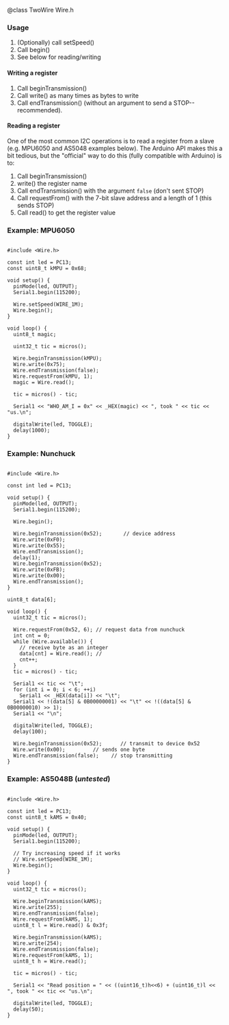 @class TwoWire Wire.h

### Usage

1. (Optionally) call setSpeed()
2. Call begin()
3. See below for reading/writing

#### Writing a register

1. Call beginTransmission()
2. Call write() as many times as bytes to write
3. Call endTransmission() (without an argument to send a STOP--recommended).

#### Reading a register

One of the most common I2C operations is to read a register from a slave (e.g. MPU6050 and AS5048 examples below). The Arduino API makes this a bit tedious, but the "official" way to do this (fully compatible with Arduino) is to:

1. Call beginTransmission()
2. write() the register name
3. Call endTransmission() with the argument `false` (don't sent STOP)
4. Call requestFrom() with the 7-bit slave address and a length of 1 (this sends STOP)
5. Call read() to get the register value

### Example: MPU6050

~~~{.cpp}

#include <Wire.h>

const int led = PC13;
const uint8_t kMPU = 0x68;

void setup() {
  pinMode(led, OUTPUT);
  Serial1.begin(115200);

  Wire.setSpeed(WIRE_1M);
  Wire.begin();
}

void loop() {
  uint8_t magic;

  uint32_t tic = micros();

  Wire.beginTransmission(kMPU);
  Wire.write(0x75);
  Wire.endTransmission(false);
  Wire.requestFrom(kMPU, 1);
  magic = Wire.read();

  tic = micros() - tic;

  Serial1 << "WHO_AM_I = 0x" << _HEX(magic) << ", took " << tic << "us.\n";

  digitalWrite(led, TOGGLE);
  delay(1000);
}

~~~

### Example: Nunchuck

~~~{.cpp}

#include <Wire.h>

const int led = PC13;

void setup() {
  pinMode(led, OUTPUT);
  Serial1.begin(115200);

  Wire.begin();

  Wire.beginTransmission(0x52);       // device address
  Wire.write(0xF0);
  Wire.write(0x55);
  Wire.endTransmission();
  delay(1);
  Wire.beginTransmission(0x52);
  Wire.write(0xFB);
  Wire.write(0x00);
  Wire.endTransmission();
}

uint8_t data[6];

void loop() {
  uint32_t tic = micros();

  Wire.requestFrom(0x52, 6); // request data from nunchuck
  int cnt = 0;
  while (Wire.available()) {
    // receive byte as an integer
    data[cnt] = Wire.read(); //
    cnt++;
  }
  tic = micros() - tic;

  Serial1 << tic << "\t";
  for (int i = 0; i < 6; ++i)
    Serial1 << _HEX(data[i]) << "\t";
  Serial1 << !(data[5] & 0B00000001) << "\t" << !((data[5] & 0B00000010) >> 1);
  Serial1 << "\n";

  digitalWrite(led, TOGGLE);
  delay(100);

  Wire.beginTransmission(0x52);      // transmit to device 0x52
  Wire.write(0x00);         // sends one byte
  Wire.endTransmission(false);    // stop transmitting
}

~~~

### Example: AS5048B (*untested*)

~~~{.cpp}

#include <Wire.h>

const int led = PC13;
const uint8_t kAMS = 0x40;

void setup() {
  pinMode(led, OUTPUT);
  Serial1.begin(115200);

  // Try increasing speed if it works
  // Wire.setSpeed(WIRE_1M);
  Wire.begin();
}

void loop() {
  uint32_t tic = micros();

  Wire.beginTransmission(kAMS);
  Wire.write(255);
  Wire.endTransmission(false);
  Wire.requestFrom(kAMS, 1);
  uint8_t l = Wire.read() & 0x3f;

  Wire.beginTransmission(kAMS);
  Wire.write(254);
  Wire.endTransmission(false);
  Wire.requestFrom(kAMS, 1);
  uint8_t h = Wire.read();

  tic = micros() - tic;

  Serial1 << "Read position = " << ((uint16_t)h<<6) + (uint16_t)l << ", took " << tic << "us.\n";

  digitalWrite(led, TOGGLE);
  delay(50);
}

~~~

